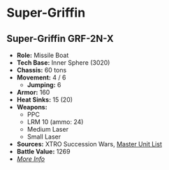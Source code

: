 # Super-Griffin
## Super-Griffin GRF-2N-X
- **Role:** Missile Boat
- **Tech Base:** Inner Sphere (3020)
- **Chassis:** 60 tons
- **Movement:** 4 / 6
  - **Jumping:** 6
- **Armor:** 160
- **Heat Sinks:** 15 (20)
- **Weapons:**
  - PPC
  - LRM 10 (ammo: 24)
  - Medium Laser
  - Small Laser
- **Sources:** XTRO Succession Wars, [Master Unit List](http://masterunitlist.info/Unit/Details/5771/super-griffin-grf-2n-x)
- **Battle Value:** 1269
- [*More Info*](super-griffin/super-griffin_grf-2n-x.md)

